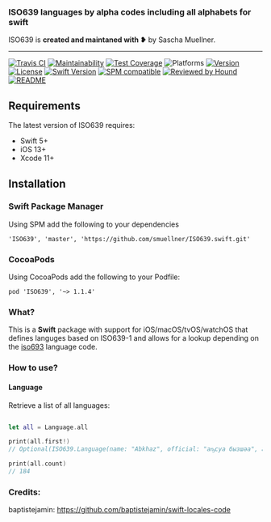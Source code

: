 ### ISO639 languages by alpha codes including all alphabets for swift

ISO639 is **created and maintaned with ❥** by Sascha Muellner.

---

[![Travis CI](https://travis-ci.org/smuellner/ISO639.swift.svg?branch=master)](https://travis-ci.org/smuellner/ISO639.swift)
[![Maintainability](https://api.codeclimate.com/v1/badges/960d3ef98a6e144689c5/maintainability)](https://codeclimate.com/github/smuellner/ISO639.swift/maintainability)
[![Test Coverage](https://api.codeclimate.com/v1/badges/960d3ef98a6e144689c5/test_coverage)](https://codeclimate.com/github/smuellner/ISO639.swift/test_coverage)
![Platforms](https://img.shields.io/badge/platform-iOS%20%7C%20macOS%20%7C%20tvOS%20%7C%20watchOS%20%7C%20Linux-lightgrey.svg)
[![Version](https://img.shields.io/cocoapods/v/ISO639.svg?style=flat)](https://github.com/smuellner/ISO639.swift/releases/latest)
[![License](https://img.shields.io/cocoapods/l/ISO639.svg?style=flat)](https://cocoapods.org/pods/ISO639)
[![Swift Version](https://img.shields.io/badge/swift-5.1-orange.svg?style=flat)](https://developer.apple.com/swift)
[![SPM compatible](https://img.shields.io/badge/SPM-compatible-orange.svg?style=flat)](https://github.com/apple/swift-package-manager)
[![Reviewed by Hound](https://img.shields.io/badge/Reviewed_by-Hound-8E64B0.svg)](https://houndci.com)
[![README](https://img.shields.io/badge/-README-lightgrey)](https://smuellner.github.io/ISO639.swift)

## Requirements

The latest version of ISO639 requires:

- Swift 5+
- iOS 13+
- Xcode 11+

## Installation

### Swift Package Manager
Using SPM add the following to your dependencies

``` 'ISO639', 'master', 'https://github.com/smuellner/ISO639.swift.git' ```

### CocoaPods
Using CocoaPods add the following to your Podfile:

```pod 'ISO639', '~> 1.1.4'```

### What?
This is a **Swift** package with support for iOS/macOS/tvOS/watchOS that defines languges based on ISO639-1 and allows for a lookup depending on the [iso693](https://en.wikipedia.org/wiki/ISO_639 "iso639") language code.

### How to use?

#### Language

Retrieve a list of all languages:

```swift

let all = Language.all

print(all.first!)
// Optional(ISO639.Language(name: "Abkhaz", official: "аҧсуа бызшәа", alpha1: ISO639.ISO639Alpha1.ab, alpha2: ISO639.ISO639Alpha2.abk, alpha2T: "abk", alpha2B: "abk", alpha3: "abk", alphabet: nil))

print(all.count)
// 184

```

### Credits:
baptistejamin: https://github.com/baptistejamin/swift-locales-code
